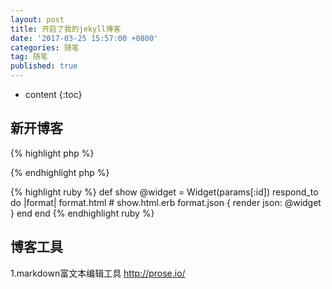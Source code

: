```yaml
---
layout: post
title: 开启了我的jekyll博客
date: '2017-03-25 15:57:00 +0800'
categories: 随笔
tag: 随笔
published: true
---
```


* content 
{:toc}


## 新开博客

{% highlight php %}
<?php
require("a.php");
function say (){
	
	echo "hello world";

}
?>
{% endhighlight php %}

{% highlight ruby %}
def show
  @widget = Widget(params[:id])
  respond_to do |format|
    format.html # show.html.erb
    format.json { render json: @widget }
  end
end
{% endhighlight ruby %}

## 博客工具
1.markdown富文本编辑工具
http://prose.io/

